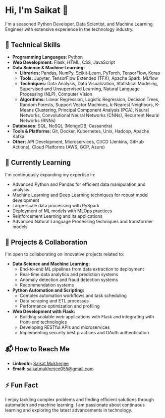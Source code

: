 # Hi, I'm Saikat 👋

I'm a seasoned Python Developer, Data Scientist, and Machine Learning Engineer with extensive experience in the technology industry.

## 🔧 Technical Skills

- **Programming Languages:** Python
- **Web Development:** Flask, HTML, CSS, JavaScript
- **Data Science & Machine Learning:**
  - **Libraries:** Pandas, NumPy, Scikit-Learn, PyTorch, TensorFlow, Keras
  - **Tools:** Jupyter, TensorFlow Extended (TFX), Apache Spark, MLflow
  - **Techniques:** Data Analysis, Data Visualization, Statistical Modeling, Supervised and Unsupervised Learning, Natural Language Processing (NLP), Computer Vision
  - **Algorithms:** Linear Regression, Logistic Regression, Decision Trees, Random Forests, Support Vector Machines, k-Nearest Neighbors, K-Means Clustering, Principal Component Analysis (PCA), Neural Networks, Convolutional Neural Networks (CNNs), Recurrent Neural Networks (RNNs)
- **Databases:** SQL, NoSQL (MongoDB, Cassandra)
- **Tools & Platforms:** Git, Docker, Kubernetes, Unix, Hadoop, Apache Kafka
- **Other:** API Development, Microservices, CI/CD (Jenkins, GitHub Actions), Cloud Platforms (AWS, GCP, Azure)

## 🌱 Currently Learning

I'm continuously expanding my expertise in:
- Advanced Python and Pandas for efficient data manipulation and analysis
- Machine Learning and Deep Learning techniques for robust model development
- Large-scale data processing with PySpark
- Deployment of ML models with MLOps practices
- Reinforcement Learning and its applications
- Advanced Natural Language Processing techniques and transformer models

## 🚀 Projects & Collaboration

I'm open to collaborating on innovative projects related to:
- **Data Science and Machine Learning:**
  - End-to-end ML pipelines from data extraction to deployment
  - Real-time data analytics and prediction systems
  - Anomaly detection and fraud detection systems
  - Recommendation systems
- **Python Automation and Scripting:**
  - Complex automation workflows and task scheduling
  - Data scraping and ETL processes
  - Performance optimization and profiling
- **Web Development with Flask:**
  - Building scalable web applications with Flask and integrating with front-end technologies
  - Developing RESTful APIs and microservices
  - Implementing security best practices and OAuth authentication

## 📬 How to Reach Me

- **LinkedIn:** [Saikat Mukherjee](https://www.linkedin.com/in/saikat-mukherjee-b42a83145)
- **Email:** saikatmukherjee055@gmail.com

## ⚡ Fun Fact

I enjoy tackling complex problems and finding efficient solutions through automation and machine learning. I am passionate about continuous learning and exploring the latest advancements in technology.
